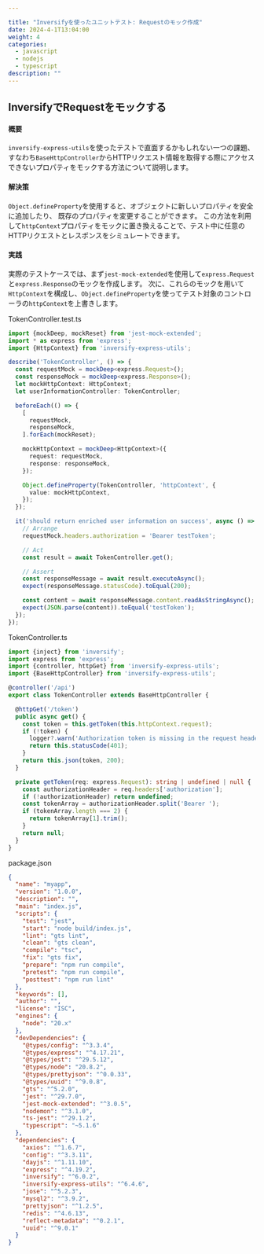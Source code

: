 ```yaml
---

title: "Inversifyを使ったユニットテスト: Requestのモック作成"
date: 2024-4-1T13:04:00
weight: 4
categories:
  - javascript
  - nodejs
  - typescript
description: ""
---
```


## InversifyでRequestをモックする

#### 概要

`inversify-express-utils`を使ったテストで直面するかもしれない一つの課題、すなわち`BaseHttpController`からHTTPリクエスト情報を取得する際にアクセスできないプロパティをモックする方法について説明します。

#### 解決策

`Object.defineProperty`を使用すると、オブジェクトに新しいプロパティを安全に追加したり、
既存のプロパティを変更することができます。
この方法を利用して`httpContext`プロパティをモックに置き換えることで、テスト中に任意のHTTPリクエストとレスポンスをシミュレートできます。

#### 実践

実際のテストケースでは、まず`jest-mock-extended`を使用して`express.Request`と`express.Response`のモックを作成します。
次に、これらのモックを用いて`HttpContext`を構成し、`Object.defineProperty`を使ってテスト対象のコントローラの`httpContext`を上書きします。

<detail>
<summary>TokenController.test.ts</summary>

```typescript
import {mockDeep, mockReset} from 'jest-mock-extended';
import * as express from 'express';
import {HttpContext} from 'inversify-express-utils';

describe('TokenController', () => {
  const requestMock = mockDeep<express.Request>();
  const responseMock = mockDeep<express.Response>();
  let mockHttpContext: HttpContext;
  let userInformationController: TokenController;

  beforeEach(() => {
    [
      requestMock,
      responseMock,
    ].forEach(mockReset);

    mockHttpContext = mockDeep<HttpContext>({
      request: requestMock,
      response: responseMock,
    });

    Object.defineProperty(TokenController, 'httpContext', {
      value: mockHttpContext,
    });
  });

  it('should return enriched user information on success', async () => {
    // Arrange
    requestMock.headers.authorization = 'Bearer testToken';

    // Act
    const result = await TokenController.get();

    // Assert
    const responseMessage = await result.executeAsync();
    expect(responseMessage.statusCode).toEqual(200);

    const content = await responseMessage.content.readAsStringAsync();
    expect(JSON.parse(content)).toEqual('testToken');
  });
});

```

</detail>

<detail>
<summary>TokenController.ts</summary>

```typescript
import {inject} from 'inversify';
import express from 'express';
import {controller, httpGet} from 'inversify-express-utils';
import {BaseHttpController} from 'inversify-express-utils';

@controller('/api')
export class TokenController extends BaseHttpController {

  @httpGet('/token')
  public async get() {
    const token = this.getToken(this.httpContext.request);
    if (!token) {
      logger?.warn('Authorization token is missing in the request header.');
      return this.statusCode(401);
    }  
    return this.json(token, 200);
  }

  private getToken(req: express.Request): string | undefined | null {
    const authorizationHeader = req.headers['authorization'];
    if (!authorizationHeader) return undefined;
    const tokenArray = authorizationHeader.split('Bearer ');
    if (tokenArray.length === 2) {
      return tokenArray[1].trim();
    }
    return null;
  }
}

```

</detail>

<detail>
<summary>package.json</summary>

```json
{
  "name": "myapp",
  "version": "1.0.0",
  "description": "",
  "main": "index.js",
  "scripts": {
    "test": "jest",
    "start": "node build/index.js",
    "lint": "gts lint",
    "clean": "gts clean",
    "compile": "tsc",
    "fix": "gts fix",
    "prepare": "npm run compile",
    "pretest": "npm run compile",
    "posttest": "npm run lint"
  },
  "keywords": [],
  "author": "",
  "license": "ISC",
  "engines": {
    "node": "20.x"
  },
  "devDependencies": {
    "@types/config": "^3.3.4",
    "@types/express": "^4.17.21",
    "@types/jest": "^29.5.12",
    "@types/node": "20.8.2",
    "@types/prettyjson": "^0.0.33",
    "@types/uuid": "^9.0.8",
    "gts": "^5.2.0",
    "jest": "^29.7.0",
    "jest-mock-extended": "^3.0.5",
    "nodemon": "^3.1.0",
    "ts-jest": "^29.1.2",
    "typescript": "~5.1.6"
  },
  "dependencies": {
    "axios": "^1.6.7",
    "config": "^3.3.11",
    "dayjs": "^1.11.10",
    "express": "^4.19.2",
    "inversify": "^6.0.2",
    "inversify-express-utils": "^6.4.6",
    "jose": "^5.2.3",
    "mysql2": "^3.9.2",
    "prettyjson": "^1.2.5",
    "redis": "^4.6.13",
    "reflect-metadata": "^0.2.1",
    "uuid": "^9.0.1"
  }
}


```

</detail>
